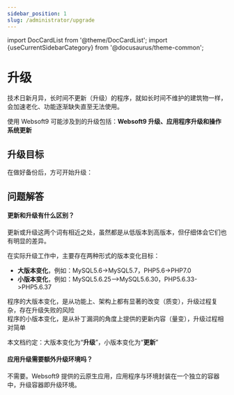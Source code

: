 ```yaml
---
sidebar_position: 1
slug: /administrator/upgrade
---
```


import DocCardList from '@theme/DocCardList';
import {useCurrentSidebarCategory} from '@docusaurus/theme-common';

# 升级

技术日新月异，长时间不更新（升级）的程序，就如长时间不维护的建筑物一样，会加速老化、功能逐渐缺失直至无法使用。

使用 Websoft9 可能涉及到的升级包括：**Websoft9 升级、应用程序升级和操作系统更新**

## 升级目标

在做好备份后，方可开始升级：  

<DocCardList items={useCurrentSidebarCategory().items}/>

## 问题解答

#### 更新和升级有什么区别？

更新或升级这两个词有相近之处，虽然都是从低版本到高版本，但仔细体会它们也有明显的差异。

在实际升级工作中，主要存在两种形式的版本变化目标：

- **大版本变化**，例如：MySQL5.6->MySQL5.7，PHP5.6->PHP7.0  
- **小版本变化**，例如：MySQL5.6.25-->MySQL5.6.30，PHP5.6.33->PHP5.6.37

程序的大版本变化，是从功能上、架构上都有显著的改变（质变），升级过程复杂，存在升级失败的风险  
程序的小版本变化，是从补丁漏洞的角度上提供的更新内容（量变），升级过程相对简单

本文档约定：大版本变化为“**升级**”，小版本变化为“**更新**”


#### 应用升级需要额外升级环境吗？

不需要。Websoft9 提供的云原生应用，应用程序与环境封装在一个独立的容器中，升级容器即升级环境。  